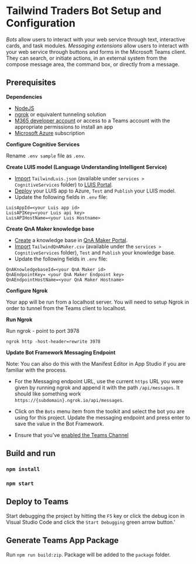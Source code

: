 # Tailwind Traders Bot Setup and Configuration

*Bots* allow users to interact with your web service through text, interactive cards, and task modules. *Messaging extensions* allow users to interact with your web service through buttons and forms in the Microsoft Teams client. They can search, or initiate actions, in an external system from the compose message area, the command box, or directly from a message.

## Prerequisites

**Dependencies**
-  [NodeJS](https://nodejs.org/en/)
-  [ngrok](https://ngrok.com/) or equivalent tunneling solution
-  [M365 developer account](https://docs.microsoft.com/en-us/microsoftteams/platform/concepts/build-and-test/prepare-your-o365-tenant) or access to a Teams account with the appropriate permissions to install an app
- [Microsoft Azure](https://portal.azure.com/) subscription

**Configure Cognitive Services**

Rename `.env sample` file as `.env`.

**Create LUIS model (Language Understanding Intelligent Service)**
- [Import](https://cda.ms/1RB) `TailwindLuis.json` (available under `services > CognitiveServices` folder) to [LUIS Portal](https://www.luis.ai/).
- [Deploy](https://cda.ms/1RB) your LUIS app to Azure, `Test` and `Publish` your LUIS model.
- Update the following fields in `.env` file:

```
LuisAppId=<your Luis app id>
LuisAPIKey=<your Luis api key>
LuisAPIHostName=<your Luis Hostname>
```

**Create QnA Maker knowledge base**
- [Create](https://cda.ms/1RF) a knowledge base in [QnA Maker Portal](https://www.qnamaker.ai/).
- [Import](https://cda.ms/1RG) `TailwindQnAMaker.csv` (available under the `services > CognitiveServices` folder), `Test` and `Publish` your knowledge base.
- Update the following fields in `.env` file:

```
QnAKnowledgebaseId=<your QnA Maker id>
QnAEndpointKey= <your QnA Maker Endpoint key>
QnAEndpointHostName=<your QnA Maker Hostname>
```

**Configure Ngrok**

Your app will be run from a localhost server. You will need to setup Ngrok in order to tunnel from the Teams client to localhost. 

**Run Ngrok**

Run ngrok - point to port 3978

`ngrok http -host-header=rewrite 3978`

**Update Bot Framework Messaging Endpoint**

  Note: You can also do this with the Manifest Editor in App Studio if you are familiar with the process.

- For the Messaging endpoint URL, use the current `https` URL you were given by running ngrok and append it with the path `/api/messages`. It should like something work `https://{subdomain}.ngrok.io/api/messages`.

- Click on the `Bots` menu item from the toolkit and select the bot you are using for this project.  Update the messaging endpoint and press enter to save the value in the Bot Framework.

- Ensure that you've [enabled the Teams Channel](https://docs.microsoft.com/en-us/azure/bot-service/channel-connect-teams?view=azure-bot-service-4.0)

## Build and run

### `npm install`

### `npm start`

## Deploy to Teams
Start debugging the project by hitting the `F5` key or click the debug icon in Visual Studio Code and click the `Start Debugging` green arrow button.'

## Generate Teams App Package

Run `npm run build:zip`. Package will be added to the `package` folder.


